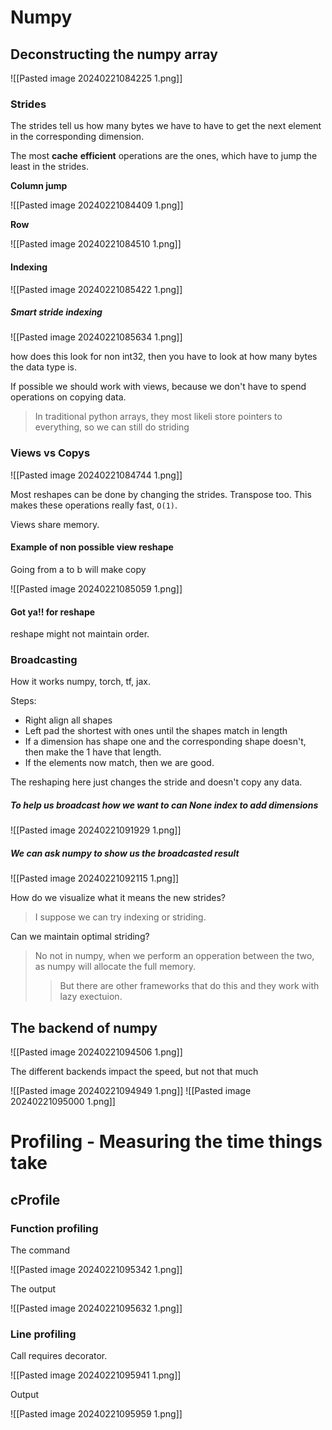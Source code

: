 
# Numpy

## Deconstructing the numpy array

![[Pasted image 20240221084225 1.png]]

### Strides
The strides tell us how many bytes we have to have to get the next element in the corresponding dimension.

The most **cache** **efficient** operations are the ones, which have to jump the least in the strides.

__Column jump__

![[Pasted image 20240221084409 1.png]]

__Row__

![[Pasted image 20240221084510 1.png]]

#### Indexing

![[Pasted image 20240221085422 1.png]]

##### Smart stride indexing

![[Pasted image 20240221085634 1.png]]

how does this look for non int32, then you have to look at how many bytes the data type is.

If possible we should work with views, because we don't have to spend operations on copying data.

> In traditional python arrays, they most likeli store pointers to everything, so we can still do striding
### Views vs Copys

![[Pasted image 20240221084744 1.png]]

Most reshapes can be done by changing the strides.
Transpose too. This makes these operations really fast, `O(1)`.

Views share memory.

#### Example of non possible view reshape

Going from a to b will make copy

![[Pasted image 20240221085059 1.png]]


#### Got ya!! for reshape

reshape might not maintain order.

### Broadcasting 

How it works numpy, torch, tf, jax.

Steps:

- Right align all shapes
- Left pad the shortest with ones until the shapes match in length
- If a dimension has shape one and the corresponding shape doesn't, then make the 1 have that length.
- If the elements now match, then we are good.

The reshaping here just changes the stride and doesn't copy any data.
##### To help us broadcast how we want to can None index to add dimensions

![[Pasted image 20240221091929 1.png]]

##### We can ask numpy to show us the broadcasted result

![[Pasted image 20240221092115 1.png]]

How do we visualize what it means the new strides?
> I suppose we can try indexing or striding.

Can we maintain optimal striding?
> No not in numpy, when we perform an opperation between the two, as numpy will allocate the full memory.
>> But there are other frameworks that do this and they work with lazy exectuion.

## The backend of numpy

![[Pasted image 20240221094506 1.png]]

The different backends impact the speed, but not that much

![[Pasted image 20240221094949 1.png]]
![[Pasted image 20240221095000 1.png]]

# Profiling - Measuring the time things take

## cProfile

### Function profiling

The command 

![[Pasted image 20240221095342 1.png]]

The output

![[Pasted image 20240221095632 1.png]]

### Line profiling

Call requires decorator.

![[Pasted image 20240221095941 1.png]]

Output

![[Pasted image 20240221095959 1.png]]
